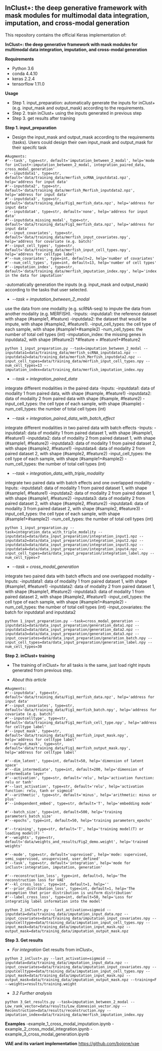 ## InClust+: the deep generative framework with mask modules for multimodal data integration, imputation, and cross-modal generation

This repository contains the official Keras implementation of:

**InClust+: the deep generative framework with mask modules for multimodal data integration, imputation, and cross-modal generation**

**Requirements**
- Python 3.6
- conda 4.4.10
- keras 2.2.4
- tensorflow 1.11.0

**Usage**
- Step 1. input_preparation: automatically generate the inputs for inClust+ (e.g. input_mask and output_mask) according to the requirements.
- Step 2. train inClust+ using the inputs generated in previous step
- Step 3. get results after training

**Step 1. input_preparation**
- Design the input_mask and output_mask according to the requirements (tasks). Users could design their own  input_mask and output_mask for their specifc task

```
#Augments:
#'--task', type=str, default='imputation_between_2_modal', help='mode for inClust+:imputation_between_2_modal, integration_paired_data, cross_modal_generation'
#'--inputdata1', type=str, default='data/training_data/merfish_scRNA_inputdata1.npz', help='address for input data'
#'--inputdata2', type=str, default='data/training_data/merfish_Merfish_inputdata2.npz', help='address for input data'
#'--inputdata3', type=str, default='data/training_data/Fig1_merfish_data.npz', help='address for input data'
#'--inputdata4', type=str, default='none', help='address for input data'
#'--inputdata_missing_modal', type=str, default='data/training_data/Fig1_merfish_data.npz', help='address for input data'
#'--input_covariates', type=str, default='data/training_data/merfish_input_covariates.npy', help='address for covariate (e.g. batch)'
#'--input_cell_types', type=str, default='data/training_data/merfish_input_cell_types.npy', help='address for celltype label'
#'--num_covariates', type=int, default=2, help='number of covariates'
#'--num_cell_types', type=int, default=13, help='number of cell types'
#'--imputation_index', type=str, default='data/training_data/merfish_imputation_index.npy', help='index in the data for imputation'
```

-automatically generation the inputs (e.g. input_mask and output_mask) according to the tasks that user selected.
- *--task = imputation_between_2_modal*

use the data from one modality (e.g. scRNA-seq) to impute the data from another modality (e.g. MERFISH).
-Inputs:
-inputdata1: the reference dataset with shape (#sample1, #feature)
-inputdata2: the dataset that would be impute, with shape (#sample2, #feature1).
-input_cell_types: the cell type of each sample, with shape (#sample1+#sample2)
-num_cell_types: the number of total cell types (int)
-imputation_index: the missing genes in inputdata2, with shape (#feature2)   *#feature = #feature1+#feature2

```
python 1_input_preparation.py --task=imputation_between_2_modal --inputdata1=data/training_data/merfish_scRNA_inputdata1.npz --inputdata2=data/training_data/merfish_Merfish_inputdata2.npz --input_cell_types=data/training_data/merfish_input_cell_types.npy --num_cell_types=13 --imputation_index=data/training_data/merfish_imputation_index.npy
```

- *--task = integration_paired_data*

integrate different modalities in the paired data
-Inputs:
-inputdata1: data of modality 1 from paired data, with shape (#sample, #feature1)
-inputdata2: data of modality 2 from paired data with shape (#sample, #feature2)
-input_cell_types: the cell type of each sample, with shape (#sample)
-num_cell_types: the number of total cell types (int)

- *--task = integration_paired_data_with_batch_effect*

integrate different modalities in two paired data with batch effects
-Inputs:
-inputdata1: data of modality 1 from paired dataset 1, with shape (#sample1, #feature1)
-inputdata2: data of modality 2 from paired dataset 1, with shape (#sample1, #feature2)
-inputdata3: data of modality 1 from paired dataset 2, with shape (#sample2, #feature1)
-inputdata4: data of modality 2 from paired dataset 2, with shape (#sample2, #feature2)
-input_cell_types: the cell type of each sample, with shape (#sample1+#sample2)
-num_cell_types: the number of total cell types (int)

- *--task = integration_data_with_triple_modality*

integrate two paired data with batch effects and one overlapped modality
-Inputs:
-inputdata1: data of modality 1 from paired dataset 1, with shape (#sample1, #feature1)
-inputdata2: data of modality 2 from paired dataset 1, with shape (#sample1, #feature2)
-inputdata3: data of modality 2 from paired dataset 2, with shape (#sample2, #feature2)
-inputdata4: data of modality 3 from paired dataset 2, with shape (#sample2, #feature3)
-input_cell_types: the cell type of each sample, with shape (#sample1+#sample2)
-num_cell_types: the number of total cell types (int)

```
python 1_input_preparation.py --task=integration_data_with_triple_modality --inputdata1=data/data_input_preparation/integration_input1.npz --inputdata2=data/data_input_preparation/integration_input2.npz --inputdata3=data/data_input_preparation/integration_input3.npz --inputdata4=data/data_input_preparation/integration_input4.npz --input_cell_types=data/data_input_preparation/integration_label.npy --num_cell_types=7
```

- *--task = cross_modal_generation*

integrate two paired data with batch effects and one overlapped modality
-Inputs:
-inputdata1: data of modality 1 from paired dataset 1, with shape (#sample1, #feature1)
-inputdata2: data of modality 2 from paired dataset 1, with shape (#sample1, #feature2)
-inputdata3: data of modality 1 from paired dataset 2, with shape (#sample2, #feature1)
-input_cell_types: the cell type of each sample, with shape (#sample1+#sample2)
-num_cell_types: the number of total cell types (int)
-input_covariates: the batch for inputdata1 and inputdata2

```
python 1_input_preparation.py --task=cross_modal_generation --inputdata1=data/data_input_preparation/generation_data1.npz --inputdata2=data/data_input_preparation/generation_data2.npz --inputdata3=data/data_input_preparation/generation_data3.npz --input_covariates=data/data_input_preparation/generation_batch.npy --input_cell_types=data/data_input_preparation/generation_label.npy --num_cell_types=30
```

**Step 2. inClust+ training**
- The training of inClust+ for all tasks is the same, just load right inputs generated from previous step.

- *About this article*
```
#Augments:
#'--inputdata', type=str, default='data/training_data/Fig1_merfish_data.npz', help='address for input data'
#'--input_covariates', type=str, default='data/training_data/Fig1_merfish_batch.npy', help='address for covariate (e.g. batch)'
#'--inputcelltype', type=str, default='data/training_data/Fig1_merfish_cell_type.npy', help='address for celltype label'
#'--input_mask', type=str, default='data/training_data/Fig1_merfish_input_mask.npy', help='address for celltype label'
#'--output_mask', type=str, default='data/training_data/Fig1_merfish_output_mask.npy', help='address for celltype label'

#'--dim_latent', type=int, default=50, help='dimension of latent space'
#'--dim_intermediate', type=int, default=200, help='dimension of intermediate layer'
#'--activation', type=str, default='relu', help='activation function: relu or tanh'
#'--last_activation', type=str, default='relu', help='activation function: relu, tanh or sigmoid'
#'--arithmetic', type=str, default='minus', help='arithmetic: minus or plus'
#'--independent_embed', type=str, default='T', help='embedding mode'

#'--batch_size', type=int, default=500, help='training parameters_batch_size'
#'--epochs', type=int, default=50, help='training parameters_epochs'

#'--training', type=str, default='T', help='training model(T) or loading model(F) '
#'--weights', type=str, default='data/weights_and_results/Fig2_demo.weight', help='trained weights'

#'--mode', type=str, default='suprevised', help='mode: supervised, semi_supervised, unsupervised, user_defined'
#'--task', type=str, default='integration', help='mode for inClust+:integration, imputation, generation'

#'--reconstruction_loss', type=int, default=5, help='The reconstruction loss for VAE'
#'--kl_cross_loss', type=int, default=1, help=''
#'--prior_distribution_loss', type=int, default=1, help='The assumption that prior distribution is uniform distribution'
#'--label_cross_loss', type=int, default=50, help='Loss for integrating label information into the model'
```

```
python 2_inClust+.py --last_activation=sigmoid --inputdata=data/training_data/imputation_input_data.npz --input_covariates=data/training_data/imputation_input_covariates.npy --inputcelltype=data/training_data/imputation_input_cell_types.npy --input_mask=data/training_data/imputation_input_mask.npz --output_mask=data/training_data/imputation_output_mask.npz
```


**Step 3. Get results**
- *For integration*
Get results from inClust+,
```
python 2_inClust+.py --last_activation=sigmoid --inputdata=data/training_data/imputation_input_data.npz --input_covariates=data/training_data/imputation_input_covariates.npy --inputcelltype=data/training_data/imputation_input_cell_types.npy --input_mask=data/training_data/imputation_input_mask.npz --output_mask=data/training_data/imputation_output_mask.npz --training=F --weights=results/training.weight
```
- *3.2 Further analysis*
```
python 3_Get_results.py --task=imputation_between_2_modal --Low_rank_vector=data/results/Low_dimnesion_vector.npy --Reconstruction=data/results/reconstruction.npy --imputation_index=data/training_data/merfish_imputation_index.npy
```

**Examples**
-example_1_cross_modal_imputation.ipynb
-example_2_cross_modal_integration.ipynb
-example_3_cross_modal_generation.ipynb

**VAE and its variant implementation**
https://github.com/bojone/vae

